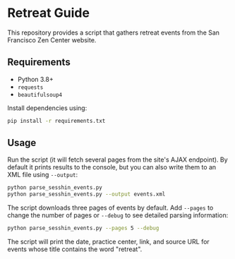 # Retreat Guide

This repository provides a script that gathers retreat events from the San Francisco Zen Center website.

## Requirements

- Python 3.8+
- `requests`
- `beautifulsoup4`

Install dependencies using:

```bash
pip install -r requirements.txt
```

## Usage

Run the script (it will fetch several pages from the site's AJAX endpoint). By default
it prints results to the console, but you can also write them to an XML file using
`--output`:

```bash
python parse_sesshin_events.py
python parse_sesshin_events.py --output events.xml
```

The script downloads three pages of events by default. Add `--pages` to change
the number of pages or `--debug` to see detailed parsing information:

```bash
python parse_sesshin_events.py --pages 5 --debug
```

The script will print the date, practice center, link, and source URL for events
whose title contains the word "retreat".
